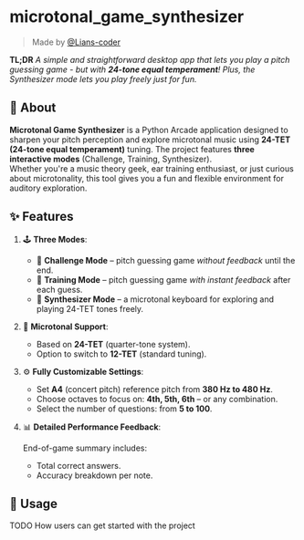 # microtonal_game_synthesizer

> Made by [@Lians-coder](https://github.com/Lians-coder)

**TL;DR**
_A simple and straightforward desktop app that lets you play a pitch guessing game - but with ***24-tone equal temperament***! Plus, the Synthesizer mode lets you play freely just for fun._

## 🎵 About

**Microtonal Game Synthesizer** is a Python Arcade application designed to sharpen your pitch perception and explore microtonal music using **24-TET (24-tone equal temperament)** tuning. The project features **three interactive modes** (Challenge, Training, Synthesizer).  
Whether you're a music theory geek, ear training enthusiast, or just curious about microtonality, this tool gives you a fun and flexible environment for auditory exploration.  

## ✨ Features

1. 🕹️ **Three Modes**:

   - 🎯 **Challenge Mode** – pitch guessing game _without feedback_ until the end.
   - 🧠 **Training Mode** – pitch guessing game _with instant feedback_ after each guess.
   - 🎹 **Synthesizer Mode** – a microtonal keyboard for exploring and playing 24-TET tones freely.

2. 📐 **Microtonal Support**:

   - Based on **24-TET** (quarter-tone system).
   - Option to switch to **12-TET** (standard tuning).

3. ⚙️ **Fully Customizable Settings**:

   - Set **A4** (concert pitch) reference pitch from **380 Hz to 480 Hz**.
   - Choose octaves to focus on: **4th, 5th, 6th** – or any combination.
   - Select the number of questions: from **5 to 100**.

4. 📊 **Detailed Performance Feedback**:

   End-of-game summary includes:
     - Total correct answers.
     - Accuracy breakdown per note.

## 🚀 Usage

TODO How users can get started with the project
